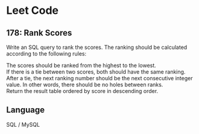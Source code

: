 # Leet Code

## 178: Rank Scores

Write an SQL query to rank the scores. The ranking should be calculated according to the following rules:

The scores should be ranked from the highest to the lowest. <br>
If there is a tie between two scores, both should have the same ranking. <br>
After a tie, the next ranking number should be the next consecutive integer value. In other words, there should be no holes between ranks. <br>
Return the result table ordered by score in descending order.

## Language
SQL / MySQL
